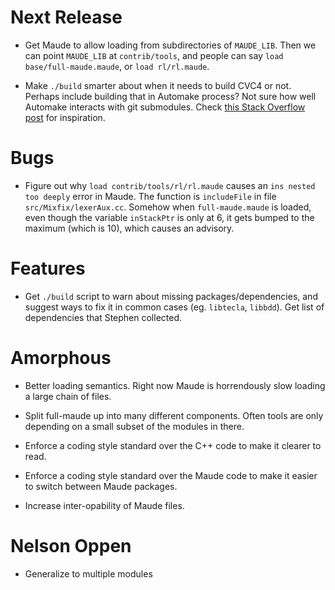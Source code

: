 Next Release
============

-   Get Maude to allow loading from subdirectories of `MAUDE_LIB`. Then we can
    point `MAUDE_LIB` at `contrib/tools`, and people can say
    `load base/full-maude.maude`, or `load rl/rl.maude`.

-   Make `./build` smarter about when it needs to build CVC4 or not. Perhaps
    include building that in Automake process? Not sure how well Automake
    interacts with git submodules. Check [this Stack Overflow post] for
    inspiration.

[this Stack Overflow post]: https://stackoverflow.com/questions/11776382/how-to-handle-subprojects-with-autotools

Bugs
====

-   Figure out why `load contrib/tools/rl/rl.maude` causes an
    `ins nested too deeply` error in Maude. The function is `includeFile` in
    file `src/Mixfix/lexerAux.cc`. Somehow when `full-maude.maude` is loaded,
    even though the variable `inStackPtr` is only at 6, it gets bumped to the
    maximum (which is 10), which causes an advisory.

Features
========

-   Get `./build` script to warn about missing packages/dependencies, and
    suggest ways to fix it in common cases (eg. `libtecla`, `libbdd`). Get list
    of dependencies that Stephen collected.

Amorphous
=========

-   Better loading semantics. Right now Maude is horrendously slow loading a
    large chain of files.

-   Split full-maude up into many different components. Often tools are only
    depending on a small subset of the modules in there.

-   Enforce a coding style standard over the C++ code to make it clearer to
    read.

-   Enforce a coding style standard over the Maude code to make it easier to
    switch between Maude packages.

-   Increase inter-opability of Maude files.


Nelson Oppen
============

- Generalize to multiple modules
